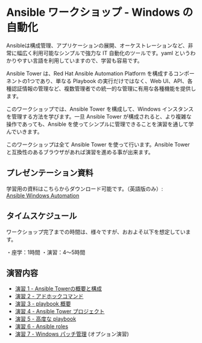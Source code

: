 # Ansible ワークショップ - Windows の自動化

Ansibleは構成管理、アプリケーションの展開、オーケストレーションなど、非常に幅広く利用可能なシンプルで強力な IT 自動化のツールです。yaml というわかりやすい言語を利用していますので、学習も容易です。  

Ansible Tower は、Red Hat Ansible Automation Platform を構成するコンポーネントの1つであり、単なる Playbook の実行だけではなく、Web UI、API、各種認証情報の管理など、複数管理者での統一的な管理に有用な各種機能を提供します。  

このワークショップでは、Ansible Tower を構成して、Windows インスタンスを管理する方法を学びます。一旦 Ansible Tower が構成されると、より複雑な操作であっても、Ansible を使ってシンプルに管理できることを演習を通して学んでいきます。  

このワークショップは全て Ansible Tower を使って行います。Ansible Tower と互換性のあるブラウザがあれば演習を進める事が出来ます。  

## プレゼンテーション資料  

学習用の資料はこちらからダウンロード可能です。（英語版のみ）:  
[Ansible Windows Automation](../../decks/ansible_windows.pdf)

## タイムスケジュール

ワークショップ完了までの時間は、様々ですが、おおよそ以下を想定しています。  

・座学：1時間
・演習：4～5時間

## 演習内容

- [演習 1 - Ansible Towerの概要と構成](1-tower)
- [演習 2 - アドホックコマンド](2-adhoc)
- [演習 3 - playbook 概要](3-playbook)
- [演習 4 - Ansible Tower プロジェクト](4-projects)
- [演習 5 - 高度な playbook](5-adv-playbook)
- [演習 6 - Ansible roles](6-roles)
- [演習 7 - Windows パッチ管理](7-win-patch) (オプション演習)

